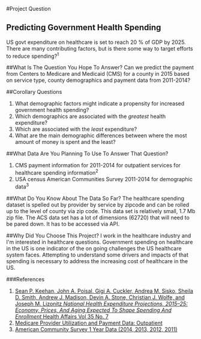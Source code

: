#Project Question

## Predicting Government Health Spending
US govt expenditure on healthcare is set to reach 20 % of GDP by 2025. There are many contributing factors, but is there some way to target efforts to reduce spending?<sup>1</sup>


##What Is The Question You Hope To Answer?
Can we predict the payment from Centers to Medicare and Medicaid (CMS) for a county in 2015 based on service type, county demographics and payment data from 2011-2014?

##Corollary Questions

1. What demographic factors might indicate a propensity for increased government health spending?
2. Which demographics are associated with the _greatest_ health expenditure? 
3. Which are associated with the _least_ expenditure?
4. What are the main demographic differences between where the most amount of money is spent and the least?

##What Data Are You Planning To Use To Answer That Question?

1. CMS payment information for 2011-2014 for outpatient services for healthcare spending information<sup>2</sup>
2. USA census American Communities Survey 2011-2014 for demographic data<sup>3</sup>

##What Do You Know About The Data So Far?
The healthcare spending dataset is spelled out by provider by service by zipcode and can be rolled up to the level of county via zip code. This data set is relatively small, 1.7 Mb zip file.
The ACS data set has a lot of dimensions (62720) that will need to be pared down. It has to be accessed via API.

##Why Did You Choose This Project?
I work in the healthcare industry and I'm interested in healthcare questions. Government spending on healthcare in the US is one indicator of the on going challenges the US healthcare system faces. Attempting to understand some drivers and impacts of that spending is necessary to address the increasing cost of healthcare in the US.

###References

1. [Sean P. Keehan, John A. Poisal, Gigi A. Cuckler, Andrea M. Sisko, Sheila D. Smith, Andrew J. Madison, Devin A. Stone, Christian J. Wolfe, and Joseph M. Lizonitz _National Health Expenditure Projections, 2015–25: Economy, Prices, And Aging Expected To Shape Spending And Enrollment_ Health Affairs Vol 35 No. 7](http://content.healthaffairs.org/content/early/2016/07/15/hlthaff.2016.0459)
2. [Medicare Provider Utilization and Payment Data: Outpatient](https://www.cms.gov/research-statistics-data-and-systems/statistics-trends-and-reports/medicare-provider-charge-data/outpatient.html)
3. [American Community Survey 1 Year Data (2014, 2013, 2012, 2011)](https://www.census.gov/data/developers/data-sets/acs-survey-1-year-data.html)
